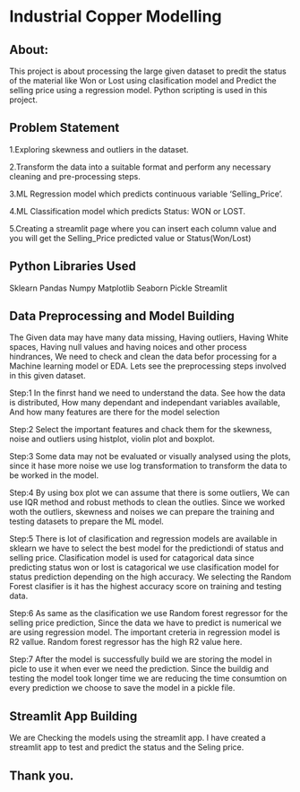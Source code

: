 # Industrial Copper Modelling

## About:

This project is about processing the large given dataset to predit the status of the material like Won or Lost using clasification model and Predict the selling price using a regression model. Python scripting is used in this project.

## Problem Statement

1.Exploring skewness and outliers in the dataset.

2.Transform the data into a suitable format and perform any necessary cleaning and pre-processing steps.

3.ML Regression model which predicts continuous variable ‘Selling_Price’.

4.ML Classification model which predicts Status: WON or LOST.

5.Creating a streamlit page where you can insert each column value and you will get the Selling_Price predicted value or Status(Won/Lost)

## Python Libraries Used

Sklearn
Pandas
Numpy
Matplotlib
Seaborn
Pickle
Streamlit

## Data Preprocessing and Model Building

The Given data may have many data missing, Having outliers, Having White spaces, Having null values and having noices and other process hindrances,
We need to check and clean the data befor processing for a Machine learning model or EDA. Lets see the preprocessing steps involved in this given dataset.

Step:1
In the finrst hand we need to understand the data. See how the data is distributed, How many dependant and independant variables available, And how many features are there for the model selection

Step:2
Select the important features and chack them for the skewness, noise and outliers using histplot, violin plot and boxplot. 

Step:3
Some data may not be evaluated or visually analysed using the plots, since it hase more noise we use log transformation to transform the data to be worked in the model.

Step:4
By using box plot we can assume that there is some outliers, We can use IQR method and robust methods to clean the outlies. Since we worked woth the outliers, skewness and noises we can prepare the training and testing datasets to prepare the ML model.

Step:5
There is lot of clasification and regression models are available in sklearn we have to select the best model for the predictiondi of status and selling price. Clasification model is used for catagorical data since predicting status won or lost is catagorical we use clasification model for status prediction depending on the high accuracy. We selecting the Random Forest clasifier is it has the highest accuracy score on training and testing data.

Step:6
As same as the clasification we use Random forest regressor for the selling price prediction, Since the data we have to predict is numerical we are using regression model. The important creteria in regression model is R2 vallue. Random forest regressor has the high R2 value here.

Step:7
After the model is successfully build we are storing the model in picle to use it when ever we need the prediction. Since the buildig and testing the model took longer time we are reducing the time consumtion on every prediction we choose to save the model in a pickle file.

## Streamlit App Building

We are Checking the models using the streamlit app. I have created a streamlit app to test and predict the status and the Seling price.

## Thank you.
